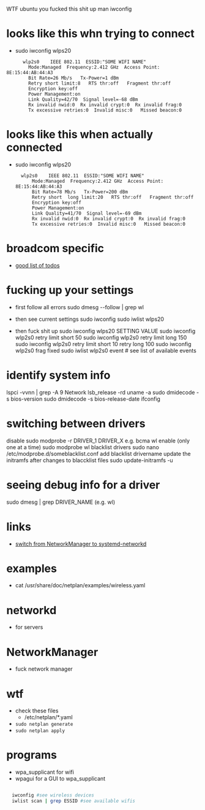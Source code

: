 WTF ubuntu you fucked this shit up
  man iwconfig
# looks like this whn trying to connect
  - sudo iwconfig wlps20
  ```
        wlp2s0    IEEE 802.11  ESSID:"SOME WIFI NAME"  
          Mode:Managed  Frequency:2.412 GHz  Access Point: 8E:15:44:AB:44:A3   
          Bit Rate=26 Mb/s   Tx-Power=1 dBm   
          Retry short limit:8   RTS thr:off   Fragment thr:off
          Encryption key:off
          Power Management:on
          Link Quality=42/70  Signal level=-68 dBm  
          Rx invalid nwid:0  Rx invalid crypt:0  Rx invalid frag:0
          Tx excessive retries:0  Invalid misc:0   Missed beacon:0
  ```
# looks like this when actually connected 
  - sudo iwconfig wlps20
    ```
      wlp2s0    IEEE 802.11  ESSID:"SOME WIFI NAME"  
          Mode:Managed  Frequency:2.412 GHz  Access Point: 8E:15:44:AB:44:A3   
          Bit Rate=78 Mb/s   Tx-Power=200 dBm   
          Retry short  long limit:20   RTS thr:off   Fragment thr:off
          Encryption key:off
          Power Management:on
          Link Quality=41/70  Signal level=-69 dBm  
          Rx invalid nwid:0  Rx invalid crypt:0  Rx invalid frag:0
          Tx excessive retries:0  Invalid misc:0   Missed beacon:0
    ```
# broadcom specific 
  - [good list of todos](https://askubuntu.com/questions/55868/installing-broadcom-wireless-drivers)

# fucking up your settings
  - first follow all errors
    sudo dmesg --follow | grep wl

  - then see current settings
    sudo iwconfig
    sudo iwlist wlps20

  - then fuck shit up
    sudo iwconfig wlps20 SETTING VALUE
      sudo iwconfig wlp2s0 retry limit short 50
      sudo iwconfig wlp2s0 retry limit long 150
      sudo iwconfig wlp2s0 retry limit short 10 retry long 100
      sudo iwconfig wlp2s0 frag fixed
      sudo iwlist wlp2s0 event # see list of available events

# identify system info
  lspci -vvnn | grep -A 9 Network
  lsb_release -rd
  uname -a
  sudo dmidecode -s bios-version
  sudo dmidecode -s bios-release-date 
  ifconfig
  
# switching between drivers 
  disable
    sudo modprobe -r DRIVER_1 DRIVER_X
      e.g. bcma wl
  enable (only one at a time)
    sudo modprobe wl
  blacklist drivers
    sudo nano /etc/modprobe.d/someblacklist.conf
    add
      blacklist drivername
    update the initramfs after changes to blaccklist files
      sudo update-initramfs -u

# seeing debug info for a driver
  sudo dmesg | grep DRIVER_NAME (e.g. wl)


# links 
  - [switch from NetworkManager to systemd-networkd](http://xmodulo.com/switch-from-networkmanager-to-systemd-networkd.html)

  
# examples 
  - cat /usr/share/doc/netplan/examples/wireless.yaml

# networkd 
  - for servers 
# NetworkManager 
  - fuck network manager

# wtf 
  - check these files
    - /etc/netplan/*.yaml
  - `sudo netplan generate`
  - `sudo netplan apply`

# programs 
  - wpa_supplicant for wifi 
  - wpagui for a GUI to wpa_supplicant

```sh 

  iwconfig #see wireless devices
  iwlist scan | grep ESSID #see available wifis

```
